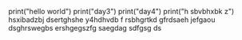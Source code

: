 print("hello world")
print("day3")
print("day4")
print("h sbvbhxbk z")
hsxibadzbj 
dsertghshe
y4hdhvdb f
rsbhgrtkd
gfrdsaeh jefgaou
dsghrswegbs
ershgegszfg
saegdag 
sdfgsg ds
